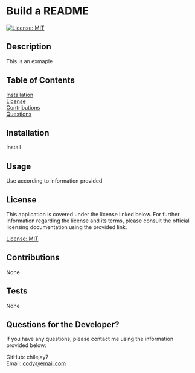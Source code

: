 # Build a README

  [![License: MIT](https://img.shields.io/badge/License-MIT-blue.svg)](https://opensource.org/licenses/MIT)

  ## Description

  This is an exmaple

  ## Table of Contents 

  [Installation](#installation)  
      [License](#license)  
      [Contributions](#contributions)  
      [Questions](#questions)  
      
    
  ## Installation

  Install

  ## Usage

  Use according to information provided

  ## License

  This application is covered under the license linked below.  For further information regarding the license and its terms, please consult the official licensing documentation using the provided link.
  
  [License: MIT](https://opensource.org/licenses/MIT)

  ## Contributions

  None

  ## Tests

  None

  ## Questions for the Developer?

  If you have any questions, please contact me using the information provided below:  
    
  GitHub: chilejay7  
  Email: cody@email.com
  